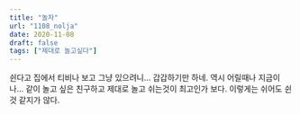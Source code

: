 ```yaml
---
title: "놀자"
url: "1108_nolja"
date: 2020-11-08
draft: false
tags: ["제대로 놀고싶다"]
---
```

쉰다고 집에서 티비나 보고 그냥 있으려니... 갑갑하기만 하네.
역시 어릴때나 지금이나... 같이 놀고 싶은 친구하고 제대로 놀고 쉬는것이 최고인가 보다.
이렇게는 쉬어도 쉰것 같지가 않다.
